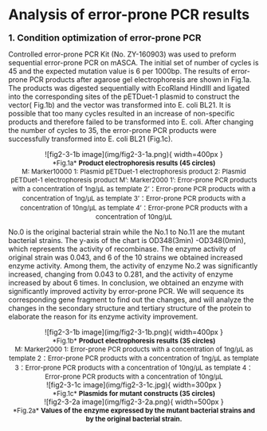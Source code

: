 # Analysis of error-prone PCR results

<b><font size=4>1. Condition optimization of error-prone PCR</b></font>

Controlled error-prone PCR Kit (No. ZY-160903) was used to preform sequential error-prone PCR on mASCA. The initial set of number of cycles is 45 and the expected mutation value is 6 per 1000bp. The results of error-prone PCR products after agarose gel electrophoresis are shown in Fig.1a. The products was digested sequentially with EcoRⅠand HindⅢ and ligated into the corresponding sites of the pETDuet-1 plasmid to construct the vector( Fig.1b) and the vector was transformed into E. coli BL21. It is possible that too many cycles resulted in an increase of non-specific products and therefore failed to be transformed into E. coli. After changing the number of cycles to 35, the error-prone PCR products were successfully transformed into E. coli BL21 (Fig.1c).

<center>![fig2-3-1b image](img/fig2-3-1a.png){ width=400px }</center>
<center><font size=2>*Fig.1a* <b>Product electrophoresis results (45 circles)</b></br></font></center>
<center>
<font size=2>
M: Marker10000  
1: Plasmid pETDuet-1 electrophoresis product  
2: Plasmid pETDuet-1 electrophoresis product
M’: Marker2000  
1’: Error-prone PCR products with a concentration of 1ng/μL as template  
2’：Error-prone PCR products with a concentration of 1ng/μL as template  
3’：Error-prone PCR products with a concentration of 10ng/μL as template  
4’：Error-prone PCR products with a concentration of 10ng/μL
</font></center>

No.0 is the original bacterial strain while the No.1 to No.11 are the mutant bacterial strains. The y-axis of the chart is OD348(3min) -OD348(0min), which represents the activity of recombinase. The enzyme activity of original strain was 0.043, and 6 of the 10 strains we obtained increased enzyme activity. Among them, the activity of enzyme No.2 was significantly increased, changing from 0.043 to 0.281, and the activity of enzyme increased by about 6 times. In conclusion, we obtained an enzyme with significantly improved activity by error-prone PCR. We will sequence its corresponding gene fragment to find out the changes, and will analyze the changes in the secondary structure and tertiary structure of the protein to elaborate the reason for its enzyme activity improvement.

<center>![fig2-3-1b image](img/fig2-3-1b.png){ width=400px }</center>
<center><font size=2>*Fig.1b* <b>Product electrophoresis results (35 circles)</b></br></font></center>
<center>
<font size=2>
M: Marker2000  
1: Error-prone PCR products with a concentration of 1ng/μL as template  
2：Error-prone PCR products with a concentration of 1ng/μL as template  
3：Error-prone PCR products with a concentration of 10ng/μL as template  
4：Error-prone PCR products with a concentration of 10ng/μL
</font></center>

<center>![fig2-3-1c image](img/fig2-3-1c.jpg){ width=300px }</center>
<center><font size=2>*Fig.1c* <b>Plasmids for mutant constructs (35 circles)</b></br></font></center>

<center>![fig2-3-2a image](img/fig2-3-2a.png){ width=500px }</center>
<center><font size=2>*Fig.2a* <b>Values of the enzyme expressed by the mutant bacterial strains and by the original bacterial strain.</b></br></font></center>
